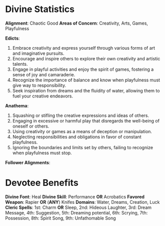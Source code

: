 # Divine Statistics
**Alignment**: Chaotic Good
**Areas of Concern**: Creativity, Arts, Games, Playfulness

**Edicts**:

1.  Embrace creativity and express yourself through various forms of art and imaginative pursuits.
2.  Encourage and inspire others to explore their own creativity and artistic talents.
3.  Engage in playful activities and enjoy the spirit of games, fostering a sense of joy and camaraderie.
4.  Recognize the importance of balance and know when playfulness must give way to responsibility.
5.  Seek inspiration from dreams and the fluidity of water, allowing them to fuel your creative endeavors.

**Anathema**:

1.  Squashing or stifling the creative expressions and ideas of others.
2.  Engaging in excessive or harmful play that disregards the well-being of oneself or others.
3.  Using creativity or games as a means of deception or manipulation.
4.  Neglecting responsibilities and obligations in favor of constant playfulness.
5.  Ignoring the boundaries and limits set by others, failing to recognize when playfulness must stop.

**Follower Alignments**: 

# Devotee Benefits

**Divine Font**: Heal
**Divine Skill**: Performance **OR** Acrobatics
**Favored Weapon**: Rapier **OR** (**ANY**) Knifes 
**Domains**: Water, Dreams, Creation, Luck
**Cleric Spells**: 1st: Charm **OR** Sleep, 2nd: Hideous Laughter, 3rd: Dream Message, 4th: Suggestion, 5th: Dreaming potential, 6th: Scrying, 7th: Possession, 8th: Spirit Song, 9th: Unfathomable Song